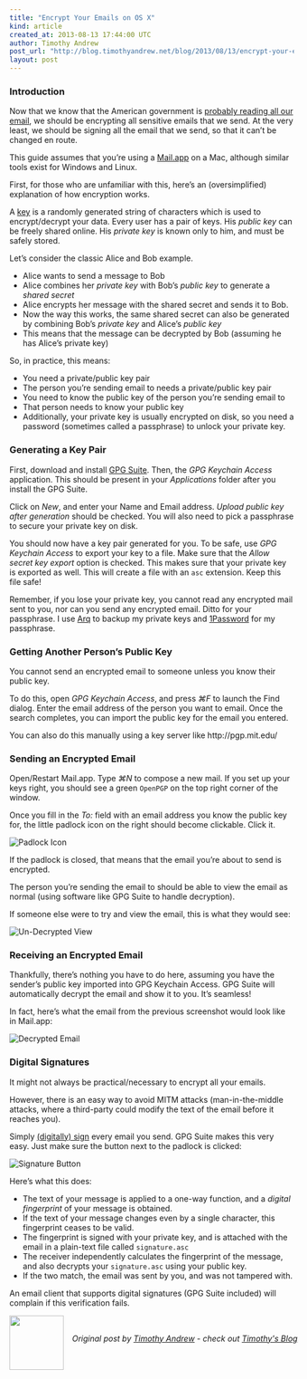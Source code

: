 ```yaml
---
title: "Encrypt Your Emails on OS X"
kind: article
created_at: 2013-08-13 17:44:00 UTC
author: Timothy Andrew
post_url: "http://blog.timothyandrew.net/blog/2013/08/13/encrypt-your-emails-on-os-x/"
layout: post
---
```

<h3>Introduction</h3>

<p>Now that we know that the American government is <a href="http://en.wikipedia.org/wiki/PRISM_(surveillance_program)">probably reading all our email</a>, we should be encrypting all sensitive emails that we send.
At the very least, we should be signing all the email that we send, so that it can&#8217;t be changed en route.</p>

<p>This guide assumes that you&#8217;re using a <a href="http://en.wikipedia.org/wiki/Mail_(application)">Mail.app</a> on a Mac, although similar tools exist for Windows and Linux.</p>

<p>First, for those who are unfamiliar with this, here&#8217;s an (oversimplified) explanation of how encryption works.</p>

<p>A <a href="http://en.wikipedia.org/wiki/Cryptographic_key">key</a> is a randomly generated string of characters which is used to encrypt/decrypt your data.
Every user has a pair of keys. His <em>public key</em> can be freely shared online. His <em>private key</em> is known only to him, and must be safely stored.</p>

<p>Let&#8217;s consider the classic Alice and Bob example.</p>

<ul>
<li>Alice wants to send a message to Bob</li>
<li>Alice combines her <em>private key</em> with Bob&#8217;s <em>public key</em> to generate a <em>shared secret</em></li>
<li>Alice encrypts her message with the shared secret and sends it to Bob.</li>
<li>Now the way this works, the same shared secret can also be generated by combining Bob&#8217;s <em>private key</em> and Alice&#8217;s <em>public key</em></li>
<li>This means that the message can be decrypted by Bob (assuming he has Alice&#8217;s private key)</li>
</ul>


<p>So, in practice, this means:</p>

<ul>
<li>You need a private/public key pair</li>
<li>The person you&#8217;re sending email to needs a private/public key pair</li>
<li>You need to know the public key of the person you&#8217;re sending email to</li>
<li>That person needs to know your public key</li>
<li>Additionally, your private key is usually encrypted on disk, so you need a password (sometimes called a passphrase) to unlock your private key.</li>
</ul>


<h3>Generating a Key Pair</h3>

<p>First, download and install <a href="https://gpgtools.org/">GPG Suite</a>. Then, the <em>GPG Keychain Access</em> application. This should be present in your <em>Applications</em> folder after you install the GPG Suite.</p>

<p>Click on <em>New</em>, and enter your Name and Email address. <em>Upload public key after generation</em> should be checked. You will also need to pick a passphrase to secure your private key on disk.</p>

<p>You should now have a key pair generated for you. To be safe, use <em>GPG Keychain Access</em> to export your key to a file. Make sure that the <em>Allow secret key export</em> option is checked. This makes sure that your private key is exported as well. This will create a file with an <code>asc</code> extension. Keep this file safe!</p>

<p>Remember, if you lose your private key, you cannot read any encrypted mail sent to you, nor can you send any encrypted email. Ditto for your passphrase.
I use <a href="www.haystacksoftware.com/arq/">Arq</a> to backup my private keys and <a href="https://agilebits.com/onepassword">1Password</a> for my passphrase.</p>

<h3>Getting Another Person&#8217;s Public Key</h3>

<p>You cannot send an encrypted email to someone unless you know their public key.</p>

<p>To do this, open <em>GPG Keychain Access</em>, and press <em>⌘F</em> to launch the Find dialog. Enter the email address of the person you want to email.
Once the search completes, you can import the public key for the email you entered.</p>

<p>You can also do this manually using a key server like http://pgp.mit.edu/</p>

<h3>Sending an Encrypted Email</h3>

<p>Open/Restart Mail.app. Type <em>⌘N</em> to compose a new mail.
If you set up your keys right, you should see a green <code>OpenPGP</code> on the top right corner of the window.</p>

<p>Once you fill in the <em>To:</em> field with an email address you know the public key for, the little padlock icon on the right should become clickable. Click it.</p>

<p><img src="http://blog.timothyandrew.net/images/encryption/2.png" alt="Padlock Icon" /></p>

<p>If the padlock is closed, that means that the email you&#8217;re about to send is encrypted.</p>

<p>The person you&#8217;re sending the email to should be able to view the email as normal (using software like GPG Suite to handle decryption).</p>

<p>If someone else were to try and view the email, this is what they would see:</p>

<p><img src="http://blog.timothyandrew.net/images/encryption/3.png" alt="Un-Decrypted View" /></p>

<h3>Receiving an Encrypted Email</h3>

<p>Thankfully, there&#8217;s nothing you have to do here, assuming you have the sender&#8217;s public key imported into GPG Keychain Access.
GPG Suite will automatically decrypt the email and show it to you. It&#8217;s seamless!</p>

<p>In fact, here&#8217;s what the email from the previous screenshot would look like in Mail.app:</p>

<p><img src="http://blog.timothyandrew.net/images/encryption/4.png" alt="Decrypted Email" /></p>

<h3>Digital Signatures</h3>

<p>It might not always be practical/necessary to encrypt all your emails.</p>

<p>However, there is an easy way to avoid MITM attacks (man-in-the-middle attacks, where a third-party could modify the text of the email before it reaches you).</p>

<p>Simply <a href="http://en.wikipedia.org/wiki/Digital_signature">(digitally) sign</a> every email you send. GPG Suite makes this very easy. Just make sure the button next to the padlock is clicked:</p>

<p><img src="http://blog.timothyandrew.net/images/encryption/5.png" alt="Signature Button" /></p>

<p>Here&#8217;s what this does:</p>

<ul>
<li>The text of your message is applied to a one-way function, and a <em>digital fingerprint</em> of your message is obtained.</li>
<li>If the text of your message changes even by a single character, this fingerprint ceases to be valid.</li>
<li>The fingerprint is signed with your private key, and is attached with the email in a plain-text file called <code>signature.asc</code></li>
<li>The receiver independently calculates the fingerprint of the message, and also decrypts your <code>signature.asc</code> using your public key.</li>
<li>If the two match, the email was sent by you, and was not tampered with.</li>
</ul>


<p>An email client that supports digital signatures (GPG Suite included) will complain if this verification fails.</p>
<div class="author">
  <img src="http://nilenso.com/images/alumni/tim.webp" style="width: 96px; height: 96;">
  <span style="position: absolute; padding: 32px 15px;">
    <i>Original post by <a href="http://twitter.com/timothyandrew">Timothy Andrew</a> - check out <a href="http://blog.timothyandrew.net/">Timothy&#39;s Blog</a></i>
  </span>
</div>
